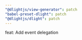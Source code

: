 ```yaml
---
"@dlightjs/view-generator": patch
"babel-preset-dlight": patch
"@dlightjs/dlight": patch
---
```


feat: Add event delegation
